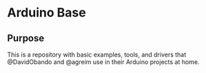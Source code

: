 Arduino Base
============

## Purpose
This is a repository with basic examples, tools, and drivers that @DavidObando and @agreim use in their Arduino projects at home.
